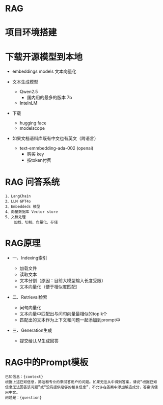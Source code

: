 # RAG
# 项目环境搭建
# 下载开源模型到本地
- embeddings models 文本向量化
- 文本生成模型
    - Qwen2.5
        - 国内用的最多的版本 7b
    - InteInLM
- 下载
    - hugging face
    - modelscope

- 如果文档语料库既有中文也有英文（跨语言）
    - text-emmbedding-ada-002 (openai)
        - 购买 key
        - 按token付费

# RAG 问答系统
    1、LangChain
    2、LLM GPT4o
    3、Embeddeds 模型
    4、向量数据库 Vector store
    5、文档处理
        加载、切割、向量化、存储

# RAG原理
- 一、Indexing索引       
    - 加载文件
    - 读取文本
    - 文本分割（原因：目前大模型输入长度受限）
    - 文本向量化（便于相似度匹配）

- 二、Retrieval检索  
    - 问句向量化
    - 文本向量中匹配出与问句向量最相似的top k个
    - 匹配出的文本作为上下文和问题一起添加到prompt中

- 三、Generation生成
    - 提交给LLM生成回答

# RAG中的Prompt模板

```
已知信息：{context}
根据上述已知信息，简洁和专业的来回答用户的问题。如果无法从中得到答案，请说“根据已知信息无法回答该问题”或“没有提供足够的相关信息”，不允许在答案中添加编造成分，答案请使用中文。
问题是：{question}
```
